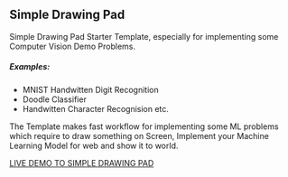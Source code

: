 <h2>Simple Drawing Pad</h2>
Simple Drawing Pad Starter Template, especially for implementing some Computer Vision Demo Problems.
<h5>Examples:</h5>
<ul>
  <li> MNIST Handwitten Digit Recognition </li>
  <li> Doodle Classifier </li>
  <li> Handwitten Character Recognision etc. </li>
</ul>

The Template makes fast workflow for implementing some ML problems which require to draw something on Screen, Implement your Machine Learning Model for web and show it to world. 
 
<a href="https://tarun-bisht.github.io/SimpleDrawingPad/">LIVE DEMO TO SIMPLE DRAWING PAD</a>
